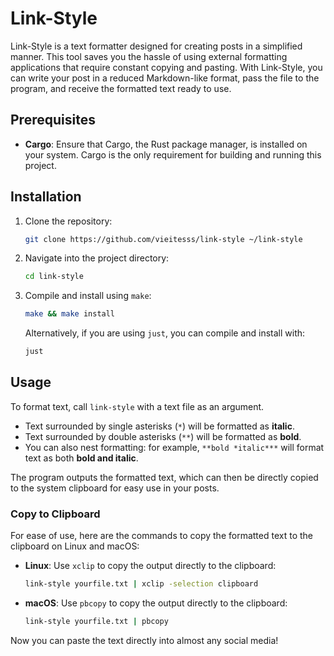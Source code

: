 # Link-Style

Link-Style is a text formatter designed for creating posts in a simplified manner. This tool saves you the hassle of using external formatting applications that require constant copying and pasting. With Link-Style, you can write your post in a reduced Markdown-like format, pass the file to the program, and receive the formatted text ready to use.

## Prerequisites

- **Cargo**: Ensure that Cargo, the Rust package manager, is installed on your system. Cargo is the only requirement for building and running this project.

## Installation

1. Clone the repository:
   ```bash
   git clone https://github.com/vieitesss/link-style ~/link-style
   ```
2. Navigate into the project directory:
   ```bash
   cd link-style
   ```
3. Compile and install using `make`:
   ```bash
   make && make install
   ```
   Alternatively, if you are using `just`, you can compile and install with:
   ```bash
   just
   ```

## Usage

To format text, call `link-style` with a text file as an argument. 

- Text surrounded by single asterisks (`*`) will be formatted as **italic**.
- Text surrounded by double asterisks (`**`) will be formatted as **bold**.
- You can also nest formatting: for example, `**bold *italic***` will format text as both **bold and italic**.

The program outputs the formatted text, which can then be directly copied to the system clipboard for easy use in your posts.

### Copy to Clipboard

For ease of use, here are the commands to copy the formatted text to the clipboard on Linux and macOS:

- **Linux**: Use `xclip` to copy the output directly to the clipboard:
  ```bash
  link-style yourfile.txt | xclip -selection clipboard
  ```

- **macOS**: Use `pbcopy` to copy the output directly to the clipboard:
  ```bash
  link-style yourfile.txt | pbcopy
  ```

Now you can paste the text directly into almost any social media!
